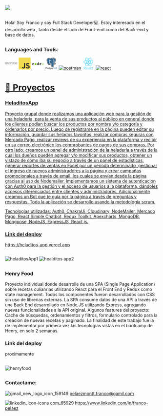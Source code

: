 <img src="https://user-images.githubusercontent.com/107089825/200742531-b5fb4f12-f716-4dcd-a30d-91813989fc47.jpg"/>

## 

Hola! Soy  Franco y soy Full Stack Developer💻. 
Estoy interesado en el desarrollo web , tanto desde el lado de Front-end como del Back-end y base de datos.





## 
<h3 align="left">Languages and Tools:</h3>

<a href="https://expressjs.com" target="_blank" rel="noreferrer"> <img src="https://raw.githubusercontent.com/devicons/devicon/master/icons/express/express-original-wordmark.svg" alt="express" width="40" height="40"/> </a> <a href="https://developer.mozilla.org/en-US/docs/Web/JavaScript" target="_blank" rel="noreferrer"> <img src="https://raw.githubusercontent.com/devicons/devicon/master/icons/javascript/javascript-original.svg" alt="javascript" width="40" height="40"/> </a>  <a href="https://nodejs.org" target="_blank" rel="noreferrer"> <img src="https://raw.githubusercontent.com/devicons/devicon/master/icons/nodejs/nodejs-original-wordmark.svg" alt="nodejs" width="40" height="40"/> </a> <a href="https://www.postgresql.org" target="_blank" rel="noreferrer"> <img src="https://raw.githubusercontent.com/devicons/devicon/master/icons/postgresql/postgresql-original-wordmark.svg" alt="postgresql" width="40" height="40"/> </a> <a href="https://postman.com" target="_blank" rel="noreferrer"> <img src="https://www.vectorlogo.zone/logos/getpostman/getpostman-icon.svg" alt="postman" width="40" height="40"/> </a> <a href="https://reactjs.org/" target="_blank" rel="noreferrer"> <img src="https://raw.githubusercontent.com/devicons/devicon/master/icons/react/react-original-wordmark.svg" alt="react" width="40" height="40"/> </a>
<a href="https://es.redux.js.org/" target="_blank" rel="noreferrer"> <img src="https://user-images.githubusercontent.com/107089825/200740048-a5646f96-22ae-456b-84de-d8ac49e15fb4.png" alt="react" width="40" height="40"/></p>


## 

# 🚀 Proyectos

<h3 align="left">HeladitosApp</h3>

Proyecto grupal donde realizamos una aplicación web para la gestión de una heladería, para la venta de sus productos al público en general donde los clientes podían buscar los productos por nombre y/o categoría y ordenarlos por precio. Luego de registrarse en la página pueden editar su información, guardar sus helados favoritos, realizar compras seguras con Mercado Pago, realizar reviews de su experiencia en la plataforma y recibir en su correo electrónico los comprobantes de pagos de sus compras. 
Por otro lado, creamos un panel de administración de la heladería a través de la cual los dueños pueden agregar y/o modificar sus productos, obtener un vistazo de cómo iba su negocio a través de un panel de estadísticas, generar reportes de ventas en Excel por un período determinado, gestionar el ingreso de nuevos administradores a la página y crear campañas promocionales a través de email, los cuales se envían desde la página gracias al uso de Nodemailer. 
Implementamos un sistema de autenticación con Auth0 para la gestión y el acceso de usuarios a la plataforma, dándoles accesos diferenciados entre clientes y administradores.
Adicionalmente creamos un Bot que te guía por la página a través de preguntas y respuestas.
Toda la aplicación se desarrollo usando la metodología scrum.

Tecnologías utilizadas:
Auth0, ChakraUi, Cloudinary, NodeMailer, Mercado Pago, React Simple Chatbot, Redux Toolkit, Apexcharts, MongoDB, Mongoose, NodeJS, ExpressJS, React.js.

<h3 align="left">Link del deploy</h3>

https://heladitos-app.vercel.app

## 

![heladitosApp1](https://user-images.githubusercontent.com/107089825/200751892-01e6cc1d-0bd0-4bec-a6c3-e6324f7a4fc7.png)
![healditos app2](https://user-images.githubusercontent.com/107089825/200751900-7890b3de-0a0c-4bce-af62-50816541d071.png)

## 

<h3 align="left">Henry Food</h3>

Proyecto individual donde desarrolle de una SPA (Single Page Application) sobre recetas culianrias utilizando React para el Front End y Redux como state management. Todos los componentes fueron desarrollados con CSS sin uso de librerias externas.
La SPA consume datos de una API a través de una Back End desarrollado en Node.JS utilizando Express, agregando nuevas funcionalidades a la API original. Algunos features del proyecto: Cache de búsquedas, ordenamientos y filtros, formulario controlado para la creacion de nuevas recetas y paginado.
La finalidad de este trabajo fue la de implementar por primera vez las tecnologias vistas en el bootcamp de Henry, en solo 2 semanas.

<h3 align="left">Link del deploy</h3>
proximamente

## 

![henryfood](https://user-images.githubusercontent.com/107089825/200752247-07dd04c4-06d2-4d9d-9e80-4b02236ab7f7.png)

## 

<h3 align="left">Contactame:</h3>

![gmail_new_logo_icon_159149](https://user-images.githubusercontent.com/81165701/192690305-960782a0-8542-44f0-a437-a1ce7efd8105.png) pelaezmontt.franco@gamil.com

![linkedin_icon-icons com_65929](https://user-images.githubusercontent.com/81165701/192690375-47fe2b98-e23c-4bdd-83ad-1cc0b923db99.png) https://www.linkedin.com/in/franco-pelaez

